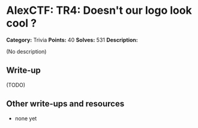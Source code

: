 # AlexCTF: TR4: Doesn't our logo look cool ?

**Category:** Trivia
**Points:** 40
**Solves:** 531
**Description:**

(No description)

## Write-up

(TODO)

## Other write-ups and resources

 * none yet
